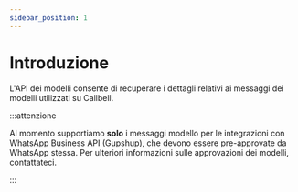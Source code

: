 ```yaml
---
sidebar_position: 1
---
```


# Introduzione

L'API dei modelli consente di recuperare i dettagli relativi ai messaggi dei modelli utilizzati su Callbell.

:::attenzione

Al momento supportiamo **solo** i messaggi modello per le integrazioni con WhatsApp Business API (Gupshup), che devono essere pre-approvate da WhatsApp stessa. Per ulteriori informazioni sulle approvazioni dei modelli, contattateci.

:::
